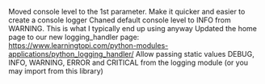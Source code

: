 Moved console level to the 1st parameter. Make it quicker and easier to create a console logger
Chaned default console level to INFO from WARNING. This is what I typically end up using anyway
Updated the home page to our new logging_handler page: https://www.learningtopi.com/python-modules-applications/python_logging_handler/
Allow passing static values DEBUG, INFO, WARNING, ERROR and CRITICAL from the logging module (or you may import from this library)
